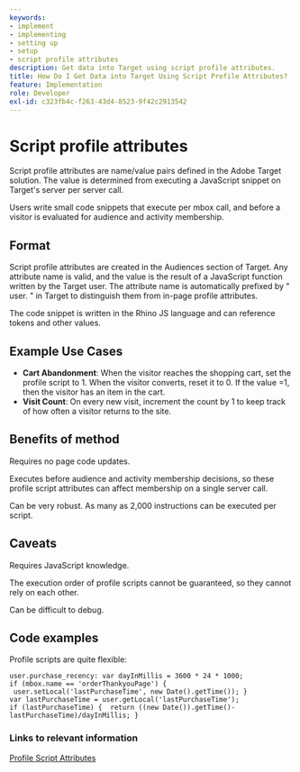 ```yaml
---
keywords:
- implement
- implementing
- setting up
- setup
- script profile attributes
description: Get data into Target using script profile attributes.
title: How Do I Get Data into Target Using Script Profile Attributes?
feature: Implementation
role: Developer
exl-id: c323fb4c-f263-43d4-8523-9f42c2913542
---
```

# Script profile attributes

Script profile attributes are name/value pairs defined in the Adobe Target solution. The value is determined from executing a JavaScript snippet on Target's server per server call.

Users write small code snippets that execute per mbox call, and before a visitor is evaluated for audience and activity membership.

## Format

Script profile attributes are created in the Audiences section of Target. Any attribute name is valid, and the value is the result of a JavaScript function written by the Target user. The attribute name is automatically prefixed by " user. " in Target to distinguish them from in-page profile attributes.

The code snippet is written in the Rhino JS language and can reference tokens and other values.

## Example Use Cases

* **Cart Abandonment**: When the visitor reaches the shopping cart, set the profile script to 1. When the visitor converts, reset it to 0. If the value =1, then the visitor has an item in the cart.
* **Visit Count**: On every new visit, increment the count by 1 to keep track of how often a visitor returns to the site.

## Benefits of method

Requires no page code updates.

Executes before audience and activity membership decisions, so these profile script attributes can affect membership on a single server call.

Can be very robust. As many as 2,000 instructions can be executed per script.

## Caveats

Requires JavaScript knowledge.

The execution order of profile scripts cannot be guaranteed, so they cannot rely on each other.

Can be difficult to debug.

## Code examples

Profile scripts are quite flexible:

`user.purchase_recency: var dayInMillis = 3600 * 24 * 1000; if (mbox.name == 'orderThankyouPage') {  user.setLocal('lastPurchaseTime', new Date().getTime()); } var lastPurchaseTime = user.getLocal('lastPurchaseTime'); if (lastPurchaseTime) {  return ((new Date()).getTime()-lastPurchaseTime)/dayInMillis; }`

### Links to relevant information

[Profile Script Attributes](/help/main/c-target/c-visitor-profile/profile-parameters.md#concept_8C07AEAB0A144FECA8B4FEB091AED4D2)
